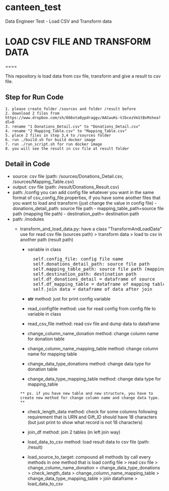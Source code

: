 # canteen_test
Data Engineer Test - Load CSV and Transform data

# LOAD CSV FILE AND TRANSFORM DATA
====

This repository is load data from csv file, transform and give a result to csv file.

## Step for Run Code

    1. please create folder /sources and folder /result before
    2. download 2 files from https://www.dropbox.com/sh/666ota0ypdraggv/AACwuHi-VJbcezVm1tBsMshea?dl=0
    3. rename "1 Donations_Detail.csv" to "Donations_Detail.csv"
    4. rename "2 Mapping_Table.csv" to "Mapping_Table.csv"
    5. place 2 files in step 3,4 to /sources folder 
    6. run ./build.sh for build docker image
    7. run ./run_script.sh for run docker image
    8. you will see the result in csv file at result folder

## Detail in Code

* source: csv file (path: /sources/Donations_Detail.csv, /sources/Mapping_Table.csv)
* output: csv file (path: /result/Donations_Result.csv)
* path: /config
    you can add config file whatever you want in the same format of csv_config_file.properties, if you have some another files that you want to load and transform (just change the value in config file)
        - donations_detail_path: source file path
        - mapping_table_path=source file path (mapping file path)
        - destination_path= destination path
* path: /modules
    - transform_and_load_data.py: have a class "TransformAndLoadData" use for read csv file (sources path) > transform data > load to csv in another path (result path)

        - variable in class
            <pre>  self.config_file: config file name <str>
            self.donations_detail_path: source file path <str>
            self.mapping_table_path: source file path (mapping file path) <str>
            self.destination_path: destination path <str>
            self.df_donations_detail = dataframe of source <df>
            self.df_mapping_table = dataframe of mapping table <df>
            self.join_data = dataframe of data after join <df> </pre>

        - __str__ method: just for print config variable

        - read_configfile method: use for read config from config file to variable in class

        - read_csv_file method: read csv file and dump data to dataframe

        - change_column_name_donation method: change column name for donation table

        - change_column_name_mapping_table method: change column name for mapping table

        - change_data_type_donations method: change data type for donation table

        - change_data_type_mapping_table method: change data type for mapping_table

        ```** ps. if you have new table and new structure, you have to create new method for change column name and change data type. **```

        - check_length_data method: check for some columns following requirement that is URN and Gift_ID should have 18 characters (but just print to show what record is not 18 characters)

        - join_df method: join 2 tables (in left join way)

        - load_data_to_csv method: load result data to csv file (path: /result)

        - load_source_to_target: compound all methods by call every methods in one method that is load config file > read csv file > change_column_name_donation > change_data_type_donations > check_length_data > change_column_name_mapping_table > change_data_type_mapping_table > join dataframe > load_data_to_csv
